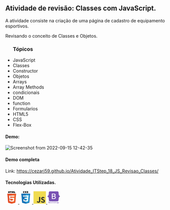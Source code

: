 <h2>Atividade de revisão: Classes com JavaScript.</h2>
<p>A atividade consiste na criação de uma página de cadastro de equipamento esportivos.</p>
<p>Revisando o conceito de Classes e Objetos.</p>

<ul><h3>Tópicos</h3>
<li>JavaScript</li>
<li>Classes</li>
<li>Constructor</li>
<li>Objetos</li>
<li>Arrays</li>
<li>Array Methods</li>
<li>condicionais</li>
<li>DOM</li>
<li>function</li>
<li>Formularios</li>
<li>HTML5</li>
<li>CSS</li>
<li>Flex-Box</li>
</ul>

<h4>Demo:</h4>


![Screenshot from 2022-09-15 12-42-35](https://user-images.githubusercontent.com/78119622/190449419-c2666f94-f98e-4eba-9ea6-32766a9210df.png)


<h4>Demo completa</h4>

Link: https://cezarj59.github.io/Atividade_ITStep_18_JS_Revisao_Classes/

<h4>Tecnologias Utilizadas.</h4>
 
<p align="left">
<a href="https://www.w3.org/html/" target="_blank" rel="noreferrer"> <img src="https://raw.githubusercontent.com/devicons/devicon/master/icons/html5/html5-original-wordmark.svg" alt="html5" width="40" height="40"/> </a> <a href="https://www.w3schools.com/css/" target="_blank" rel="noreferrer"> <img src="https://raw.githubusercontent.com/devicons/devicon/master/icons/css3/css3-original-wordmark.svg" alt="css3" width="40" height="40"/> </a><a href="https://developer.mozilla.org/en-US/docs/Web/JavaScript" target="_blank" rel="noreferrer"> <img src="https://raw.githubusercontent.com/devicons/devicon/master/icons/javascript/javascript-original.svg" alt="javascript" width="40" height="40"/> </a><a href="https://getbootstrap.com" target="_blank" rel="noreferrer"> <img src="https://raw.githubusercontent.com/devicons/devicon/master/icons/bootstrap/bootstrap-plain-wordmark.svg" alt="bootstrap" width="40" height="40"/> </a></p> 
